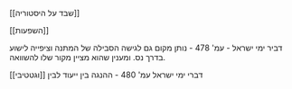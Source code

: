 

[[שבד על היסטוריה]]

[[השפעות]]


דביר ימי ישראל - עמ' 478 - נותן מקום גם לגישה הסבילה של המתנה וציפייה לישוע בדרך נס. ומענין שהוא מציין מקור שלו להשוואה.

דברי ימי ישראל עמ' 480 - ההנגה בין ייעוד לבין [[וגטטיבי]] 